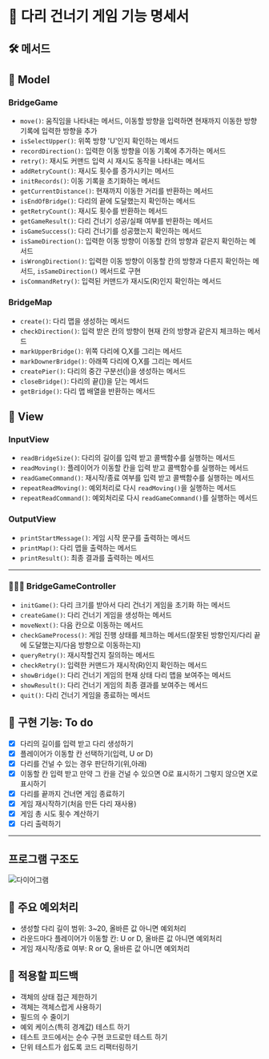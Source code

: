 # 🌉 다리 건너기 게임 기능 명세서

## 🛠 메서드

## 💽 Model

### BridgeGame

- `move()`: 움직임을 나타내는 메서드, 이동할 방향을 입력하면 현재까지 이동한 방향 기록에 입력한 방향을 추가
- `isSelectUpper()`: 위쪽 방향 'U'인지 확인하는 메서드
- `recordDirection()`: 입력한 이동 방향을 이동 기록에 추가하는 메서드
- `retry()`: 재시도 커맨드 입력 시 재시도 동작을 나타내는 메서드
- `addRetryCount()`: 재시도 횟수를 증가시키는 메서드
- `initRecords()`: 이동 기록을 초기화하는 메서드
- `getCurrentDistance()`: 현재까지 이동한 거리를 반환하는 메서드
- `isEndOfBridge()`: 다리의 끝에 도달했는지 확인하는 메서드
- `getRetryCount()`: 재시도 횟수를 반환하는 메서드
- `getGameResult()`: 다리 건너기 성공/실패 여부를 반환하는 메서드
- `isGameSuccess()`: 다리 건너기를 성공했는지 확인하는 메서드
- `isSameDirection()`: 입력한 이동 방향이 이동할 칸의 방향과 같은지 확인하는 메서드
- `isWrongDirection()`: 입력한 이동 방향이 이동할 칸의 방향과 다른지 확인하는 메서드, `isSameDirection()` 메서드로 구현
- `isCommandRetry()`: 입력된 커맨드가 재시도(R)인지 확인하는 메서드

### BridgeMap

- `create()`: 다리 맵을 생성하는 메서드
- `checkDirection()`: 입력 받은 칸의 방향이 현재 칸의 방향과 같은지 체크하는 메서드
- `markUpperBridge()`: 위쪽 다리에 O,X를 그리는 메서드
- `markDownerBridge()`: 아래쪽 다리에 O,X를 그리는 메서드
- `createPier()`: 다리의 중간 구분선(|)을 생성하는 메서드
- `closeBridge()`: 다리의 끝(])을 닫는 메서드
- `getBridge()`: 다리 맵 배열을 반환하는 메서드

## 📱 View

### InputView

- `readBridgeSize()`: 다리의 길이를 입력 받고 콜백함수를 실행하는 메서드
- `readMoving()`: 플레이어가 이동할 칸을 입력 받고 콜백함수를 실행하는 메서드
- `readGameCommand()`: 재시작/종료 여부를 입력 받고 콜백함수를 실행하는 메서드
- `repeatReadMoving()`: 예외처리로 다시 `readMoving()`을 실행하는 메서드
- `repeatReadCommand()`: 예외처리로 다시 `readGameCommand()`를 실행하는 메서드

### OutputView

- `printStartMessage()`: 게임 시작 문구를 출력하는 메서드
- `printMap()`: 다리 맵을 출력하는 메서드
- `printResult()`: 최종 결과를 출력하는 메서드

---

### 👨🏻‍💻 BridgeGameController

- `initGame()`: 다리 크기를 받아서 다리 건너기 게임을 초기화 하는 메서드
- `createGame()`: 다리 건너기 게임을 생성하는 메서드
- `moveNext()`: 다음 칸으로 이동하는 메서드
- `checkGameProcess()`: 게임 진행 상태를 체크하는 메서드(잘못된 방향인지/다리 끝에 도달했는지/다음 방향으로 이동하는지)
- `queryRetry()`: 재시작할건지 질의하는 메서드
- `checkRetry()`: 입력한 커맨드가 재시작(R)인지 확인하는 메서드
- `showBridge()`: 다리 건너기 게임의 현재 상태 다리 맵을 보여주는 메서드
- `showResult()`: 다리 건너기 게임의 최종 결과를 보여주는 메서드
- `quit()`: 다리 건너기 게임을 종료하는 메서드

## 🚀 구현 기능: To do

- [x] 다리의 길이를 입력 받고 다리 생성하기
- [x] 플레이어가 이동할 칸 선택하기(입력, U or D)
- [x] 다리를 건널 수 있는 경우 판단하기(위,아래)
- [x] 이동할 칸 입력 받고 만약 그 칸을 건널 수 있으면 O로 표시하기 그렇지 않으면 X로 표시하기
- [x] 다리를 끝까지 건너면 게임 종료하기
- [x] 게임 재시작하기(처음 만든 다리 재사용)
- [x] 게임 총 시도 횟수 계산하기
- [x] 다리 출력하기

---

## 프로그램 구조도 

![다이어그램](https://user-images.githubusercontent.com/62415600/203300379-af9913c5-f64b-483b-a9f8-9085f7b79f07.jpg)





## 🐞 주요 예외처리

- 생성할 다리 길이 범위: 3~20, 올바른 값 아니면 예외처리
- 라운드마다 플레이어가 이동할 칸: U or D, 올바른 값 아니면 예외처리
- 게임 재시작/종료 여부: R or Q, 올바른 값 아니면 예외처리

## 📝 적용할 피드백

- 객체의 상태 접근 제한하기
- 객체는 객체스럽게 사용하기
- 필드의 수 줄이기
- 예외 케이스(특히 경계값) 테스트 하기
- 테스트 코드에서는 순수 구현 코드로만 테스트 하기
- 단위 테스트가 쉽도록 코드 리팩터링하기
